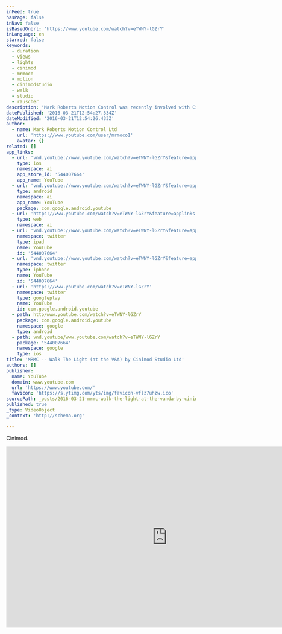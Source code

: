 ```yaml
---
inFeed: true
hasPage: false
inNav: false
isBasedOnUrl: 'https://www.youtube.com/watch?v=eTWNY-lGZrY'
inLanguage: en
starred: false
keywords:
  - duration
  - views
  - lights
  - cinimod
  - mrmoco
  - motion
  - cinimodstudio
  - walk
  - studio
  - rauscher
description: 'Mark Roberts Motion Control was recently involved with Cinimod studios and their interactive lighting design project "Walk the Light". Commissioned as part of London Design Festival 2012 the entrance walkway to the V&A Museum was bathed in colour that reacted to the movements of the people walking through the tunnel of light.'
datePublished: '2016-03-21T12:54:27.334Z'
dateModified: '2016-03-21T12:54:26.433Z'
author:
  - name: Mark Roberts Motion Control Ltd
    url: 'https://www.youtube.com/user/mrmoco1'
    avatar: {}
related: []
app_links:
  - url: 'vnd.youtube://www.youtube.com/watch?v=eTWNY-lGZrY&feature=applinks'
    type: ios
    namespace: ai
    app_store_id: '544007664'
    app_name: YouTube
  - url: 'vnd.youtube://www.youtube.com/watch?v=eTWNY-lGZrY&feature=applinks'
    type: android
    namespace: ai
    app_name: YouTube
    package: com.google.android.youtube
  - url: 'https://www.youtube.com/watch?v=eTWNY-lGZrY&feature=applinks'
    type: web
    namespace: ai
  - url: 'vnd.youtube://www.youtube.com/watch?v=eTWNY-lGZrY&feature=applinks'
    namespace: twitter
    type: ipad
    name: YouTube
    id: '544007664'
  - url: 'vnd.youtube://www.youtube.com/watch?v=eTWNY-lGZrY&feature=applinks'
    namespace: twitter
    type: iphone
    name: YouTube
    id: '544007664'
  - url: 'https://www.youtube.com/watch?v=eTWNY-lGZrY'
    namespace: twitter
    type: googleplay
    name: YouTube
    id: com.google.android.youtube
  - path: http/www.youtube.com/watch?v=eTWNY-lGZrY
    package: com.google.android.youtube
    namespace: google
    type: android
  - path: vnd.youtube/www.youtube.com/watch?v=eTWNY-lGZrY
    package: '544007664'
    namespace: google
    type: ios
title: 'MRMC -- Walk The Light (at the V&A) by Cinimod Studio Ltd'
authors: []
publisher:
  name: YouTube
  domain: www.youtube.com
  url: 'https://www.youtube.com/'
  favicon: 'https://s.ytimg.com/yts/img/favicon-vflz7uhzw.ico'
sourcePath: _posts/2016-03-21-mrmc-walk-the-light-at-the-vanda-by-cinimod-studio-ltd.md
published: true
_type: VideoObject
_context: 'http://schema.org'

---
```

Cinimod.

<iframe src="https://cdn.embedly.com/widgets/media.html?src=https%3A%2F%2Fwww.youtube.com%2Fembed%2FeTWNY-lGZrY%3Ffeature%3Doembed&amp;url=https%3A%2F%2Fwww.youtube.com%2Fwatch%3Fv%3DeTWNY-lGZrY&amp;image=https%3A%2F%2Fi.ytimg.com%2Fvi%2FeTWNY-lGZrY%2Fhqdefault.jpg&amp;key=b7d04c9b404c499eba89ee7072e1c4f7&amp;type=text%2Fhtml&amp;schema=youtube" width="854" height="480" scrolling="no" frameborder="0" allowfullscreen="allowfullscreen" style=""></iframe>